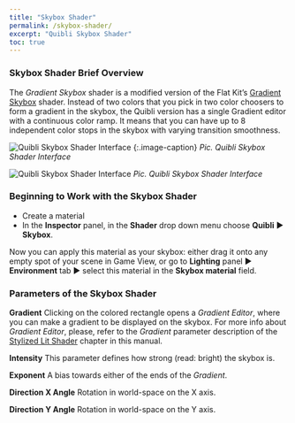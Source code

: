 ```yaml
---
title: "Skybox Shader"
permalink: /skybox-shader/
excerpt: "Quibli Skybox Shader"
toc: true
---
```


### Skybox Shader Brief Overview
The _Gradient Skybox_ shader is a modified version of the Flat Kit’s [Gradient Skybox](https://flatkit.dustyroom.com/#34-gradient-skybox-shader) shader.
Instead of two colors that you pick in two color choosers to form a gradient in the skybox, the Quibli version has a single Gradient editor with a continuous color ramp. It means that you can have up to 8 independent color stops in the skybox with varying transition smoothness.


![Quibli Skybox Shader Interface](/quibli-doc/assets/images/manual_images/quibli_skybox_shader_interface.jpg)
{:.image-caption}
*Pic. Quibli Skybox Shader Interface*

![Quibli Skybox Shader Interface](/quibli-doc/assets/images/manual_images/quibli_skybox_shader_interface.jpg)
*Pic. Quibli Skybox Shader Interface*


### Beginning to Work with the Skybox Shader
* Create a material
* In the **Inspector** panel, in the **Shader** drop down menu choose **Quibli** ▶︎ **Skybox**.

Now you can apply this material as your skybox: either drag it onto any empty spot of your scene in Game View, or go to **Lighting** panel ▶︎ **Environment** tab ▶︎ select this material in the **Skybox material** field.


### Parameters of the Skybox Shader
**Gradient** Clicking on the colored rectangle opens a _Gradient Editor_, where you can make a gradient to be displayed on the skybox. For more info about _Gradient Editor_, please, refer to the _Gradient_ parameter description of the [Stylized Lit Shader](../stylized-lit-shader) chapter in this manual.  

**Intensity** This parameter defines how strong (read: bright) the skybox is.  

**Exponent** A bias towards either of the ends of the _Gradient_.  

**Direction X Angle** Rotation in world-space on the X axis.  


**Direction Y Angle** Rotation in world-space on the Y axis.
